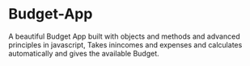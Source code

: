 # Budget-App
A beautiful Budget App built with objects and methods and advanced principles in javascript,
Takes inincomes and expenses and calculates automatically and gives the available Budget.
